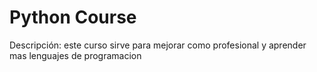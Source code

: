# Python Course

Descripción: este curso sirve para mejorar como profesional y aprender mas lenguajes de programacion 
